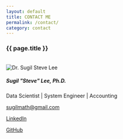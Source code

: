 ```yaml
---
layout: default
title: CONTACT ME
permalink: /contact/
category: contact
---
```


### {{ page.title }}

<br>
<div class="card shadow-sm mb-4" style="max-width: 540px;">
    <div class="row g-0">
        <div class="col-md-4 d-flex align-items-center justify-content-center ps-2">
            <img src="/assets/img/sugil (square).png" class="img-fluid rounded-start" alt="Dr. Sugil Steve Lee">
        </div>
        <div class="col-md-8">
            <div class="card-body">
                <h5 class="card-title mb-1">Sugil "Steve" Lee, Ph.D.</h5>
                <p class="card-text mb-2 text-muted">Data Scientist | System Engineer | Accounting</p>
                <p class="card-text mb-1"><i class="bi bi-envelope"></i><a href="mailto:sugilmath@gmail.com">sugilmath@gmail.com</a></p>
                <p class="card-text mb-0"><i class="bi bi-linkedin"></i><a href="https://linkedin.com/in/sugil-lee" target="_blank">LinkedIn</a></p>
                <p class="card-text mb-0"><i class="bi bi-linkedin"></i><a href="https://github.com/leesugil" target="_blank">GitHub</a></p>
            </div>
        </div>
    </div>
</div>
